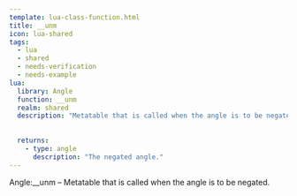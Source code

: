 ```yaml
---
template: lua-class-function.html
title: __unm
icon: lua-shared
tags:
  - lua
  - shared
  - needs-verification
  - needs-example
lua:
  library: Angle
  function: __unm
  realm: shared
  description: "Metatable that is called when the angle is to be negated."
  
  
  returns:
    - type: angle
      description: "The negated angle."
---
```


<div class="lua__search__keywords">
Angle:__unm &#x2013; Metatable that is called when the angle is to be negated.
</div>
